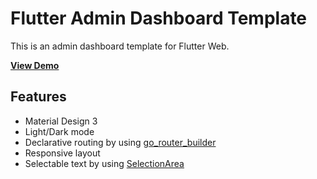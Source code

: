 # Flutter Admin Dashboard Template

This is an admin dashboard template for Flutter Web.

**[View Demo](https://flutter-admin-dashboard-d5aeb.web.app/)**

## Features

- Material Design 3
- Light/Dark mode
- Declarative routing by using [go_router_builder](https://pub.dev/packages/go_router_builder)
- Responsive layout
- Selectable text by using [SelectionArea](https://api.flutter.dev/flutter/material/SelectionArea-class.html)

